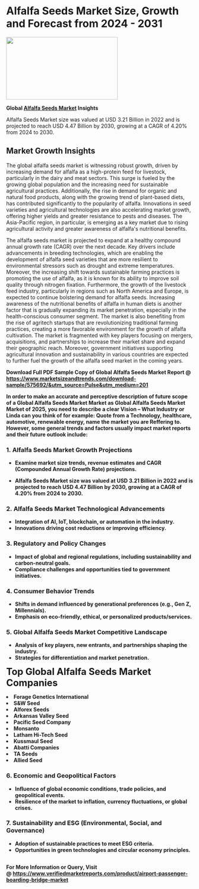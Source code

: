 <H1>Alfalfa Seeds Market Size, Growth and Forecast from 2024 - 2031</H1><img class="aligncenter size-medium wp-image-584254" src="https://thirdeyenews.in/wp-content/uploads/2024/09/Global-Market-Research-300x168.jpeg" alt="" width="300" height="168" /><p><strong>Global&nbsp;<a href="https://www.marketsizeandtrends.com/download-sample/575692/&amp;utm_source=Pulse&amp;utm_medium=201">Alfalfa Seeds Market</a> Insights</strong></p><p>Alfalfa Seeds Market size was valued at USD 3.21 Billion in 2022 and is projected to reach USD 4.47 Billion by 2030, growing at a CAGR of 4.20% from 2024 to 2030.</p><p><h2>Market Growth Insights</h2> <p>The global alfalfa seeds market is witnessing robust growth, driven by increasing demand for alfalfa as a high-protein feed for livestock, particularly in the dairy and meat sectors. This surge is fueled by the growing global population and the increasing need for sustainable agricultural practices. Additionally, the rise in demand for organic and natural food products, along with the growing trend of plant-based diets, has contributed significantly to the popularity of alfalfa. Innovations in seed varieties and agricultural technologies are also accelerating market growth, offering higher yields and greater resistance to pests and diseases. The Asia-Pacific region, in particular, is emerging as a key market due to rising agricultural activity and greater awareness of alfalfa's nutritional benefits.</p> <p><strong></strong></p> <p>The alfalfa seeds market is projected to expand at a healthy compound annual growth rate (CAGR) over the next decade. Key drivers include advancements in breeding technologies, which are enabling the development of alfalfa seed varieties that are more resilient to environmental stressors such as drought and extreme temperatures. Moreover, the increasing shift towards sustainable farming practices is promoting the use of alfalfa, as it is known for its ability to improve soil quality through nitrogen fixation. Furthermore, the growth of the livestock feed industry, particularly in regions such as North America and Europe, is expected to continue bolstering demand for alfalfa seeds. Increasing awareness of the nutritional benefits of alfalfa in human diets is another factor that is gradually expanding its market penetration, especially in the health-conscious consumer segment. The market is also benefiting from the rise of agritech startups that are revolutionizing traditional farming practices, creating a more favorable environment for the growth of alfalfa cultivation. The market is fragmented with key players focusing on mergers, acquisitions, and partnerships to increase their market share and expand their geographic reach. Moreover, government initiatives supporting agricultural innovation and sustainability in various countries are expected to further fuel the growth of the alfalfa seed market in the coming years.</p> <p><strong></p><p><span class=""><strong>Download Full PDF Sample Copy of Global Alfalfa Seeds Market Report</strong> @ <a href="https://www.marketsizeandtrends.com/download-sample/575692/&amp;utm_source=Pulse&amp;utm_medium=201" target="_blank">https://www.marketsizeandtrends.com/download-sample/575692/&amp;utm_source=Pulse&amp;utm_medium=201</a></span></p><p>In order to make an accurate and perceptive description of future scope of a Global&nbsp;Alfalfa Seeds Market Market as Global&nbsp;Alfalfa Seeds Market Market of 2025, you need to describe a clear Vision &ndash; What Industry or Linda can you think of for example: Quote from a Technology, healthcare, automotive, renewable energy, name the market you are Reffering to. However, some general trends and factors usually impact market reports and their future outlook include:</p><h3>1.&nbsp;<strong>Alfalfa Seeds Market Growth Projections</strong></h3><ul><li>Examine market size trends, revenue estimates and CAGR (Compounded Annual Growth Rate) projections.</li><li><p>Alfalfa Seeds Market size was valued at USD 3.21 Billion in 2022 and is projected to reach USD 4.47 Billion by 2030, growing at a CAGR of 4.20% from 2024 to 2030.</p></li></ul><h3>2.&nbsp;<strong>Alfalfa Seeds Market Technological Advancements</strong></h3><ul><li>Integration of AI, IoT, blockchain, or automation in the industry.</li><li>Innovations driving cost reductions or improving efficiency.</li></ul><h3>3.&nbsp;<strong>Regulatory and Policy Changes</strong></h3><ul><li>Impact of global and regional regulations, including sustainability and carbon-neutral goals.</li><li>Compliance challenges and opportunities tied to government initiatives.</li></ul><h3>4.&nbsp;<strong>Consumer Behavior Trends</strong></h3><ul><li>Shifts in demand influenced by generational preferences (e.g., Gen Z, Millennials).</li><li>Emphasis on eco-friendly, ethical, or personalized products/services.</li></ul><h3>5.&nbsp;<strong>Global Alfalfa Seeds Market Competitive Landscape</strong></h3><ul><li>Analysis of key players, new entrants, and partnerships shaping the industry.</li><li>Strategies for differentiation and market penetration.</li></ul><p data-pm-slice="1 1 []"><span style="color: inherit; font-family: inherit; font-size: 25px;">Top Global Alfalfa Seeds Market Companies</span></p><div class="" data-test-id=""><p><li>Forage Genetics International</li><li> S&W Seed</li><li> Alforex Seeds</li><li> Arkansas Valley Seed</li><li> Pacific Seed Company</li><li> Monsanto</li><li> Latham Hi-Tech Seed</li><li> Kussmaul Seed</li><li> Abatti Companies</li><li> TA Seeds</li><li> Allied Seed</li></p></div><h3>6.&nbsp;<strong>Economic and Geopolitical Factors</strong></h3><ul><li>Influence of global economic conditions, trade policies, and geopolitical events.</li><li>Resilience of the market to inflation, currency fluctuations, or global crises.</li></ul><h3>7.&nbsp;<strong>Sustainability and ESG (Environmental, Social, and Governance)</strong></h3><ul><li>Adoption of sustainable practices to meet ESG criteria.</li><li>Opportunities in green technologies and circular economy principles.</li></ul><h2><strong style="font-size: 14px;">For More Information or Query, Visit @&nbsp;</strong><a style="background-color: #ffffff; font-size: 14px;" href="https://www.marketsizeandtrends.com/report/alfalfa-seeds-market/" target="_blank">https://www.verifiedmarketreports.com/product/airport-passenger-boarding-bridge-market</a></h2>
